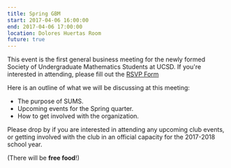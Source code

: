 ```yaml
---
title: Spring GBM
start: 2017-04-06 16:00:00
end: 2017-04-06 17:00:00
location: Dolores Huertas Room
future: true
---
```


This event is the first general business meeting for the newly formed Society of Undergraduate Mathematics Students at UCSD.
If you're interested in attending, please fill out the [RSVP Form](https://tinyurl.com/sums-gbm-sp17)

Here is an outline of what we will be discussing at this meeting:

- The purpose of SUMS.
- Upcoming events for the Spring quarter.
- How to get involved with the organization.

Please drop by if you are interested in attending any upcoming club events, or getting involved with the club in an official capacity for the 2017-2018 school year.

(There will be **free food**!)
